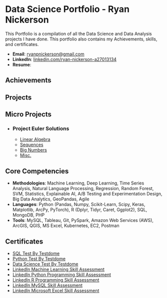 # Data Science Portfolio - Ryan Nickerson
This Portfolio is a compilation of all the Data Science and Data Analysis projects I have done. This portfolio also contains my Achievements, skills, and certificates.

- **Email**: [ryanpnickerson@gmail.com](ryanpnickerson@gmail.com)
- **LinkedIn**: [linkedin.com/ryan-nickerson-a27013134](https://www.linkedin.com/in/ryan-nickerson-a27013134/)
- **Resume**: 

## Achievements


## Projects



## Micro Projects

- ### Project Euler Solutions
    - [Linear Algebra]()
    - [Sequences]() 
    - [Big Numbers]()
    - [Misc.]()
 
## Core Competencies

- **Methodologies**: Machine Learning, Deep Learning, Time Series Analysis, Natural Language Processing, Regression, Random Forest, SVM, Statistics, Explainable AI, A/B Testing and Experimentation Design, Big Data Analytics, GeoPandas, Agile
- **Languages**: Python (Pandas, Numpy, Scikit-Learn, Scipy, Keras, Matplotlib, ArcPy, PyTorch), R (Dplyr, Tidyr, Caret, Ggplot2), SQL, MongoDB, PHP
- **Tools**: MySQL, Tableau, Git, PySpark, Amazon Web Services (AWS), ArcGIS, QGIS, MS Excel, Kubernetes, EC2, Postman

## Certificates

- [SQL Test By Testdome](https://www.testdome.com/certificates/1a588debef604cc091c94ea4c909a9fb)
- [Python Test By Testdome](https://www.testdome.com/certificates/5da11519f3994c76990c065d403b7de6)
- [Data Science Test By Testdome](https://www.testdome.com/certificates/930b60ee111c472d877396281f50593f)
- [LinkedIn Machine Learning Skill Assessment](https://github.com/ryanpnickerson/Portfolio/blob/main/Certificates/MachineLearningBadge.png)
- [LinkedIn Python Programming Skill Assessment](https://github.com/ryanpnickerson/Portfolio/blob/main/Certificates/PythonBadge.png)
- [LinkedIn R Programming Skill Assessment](https://github.com/ryanpnickerson/Portfolio/blob/main/Certificates/RBadge.png)
- [LinkedIn MySQL Skill Assessment](https://github.com/ryanpnickerson/Portfolio/blob/main/Certificates/MySQLBadge.png)
- [LinkedIn Microsoft Excel Skill Assessment](https://github.com/ryanpnickerson/Portfolio/blob/main/Certificates/ExcelBadge.png)
